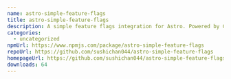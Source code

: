 ```yaml
---
name: astro-simple-feature-flags
title: astro-simple-feature-flags
description: A simple feature flags integration for Astro. Powered by Content Layer.
categories:
  - uncategorized
npmUrl: https://www.npmjs.com/package/astro-simple-feature-flags
repoUrl: https://github.com/sushichan044/astro-simple-feature-flags
homepageUrl: https://github.com/sushichan044/astro-simple-feature-flags#readme
downloads: 64
---
```

